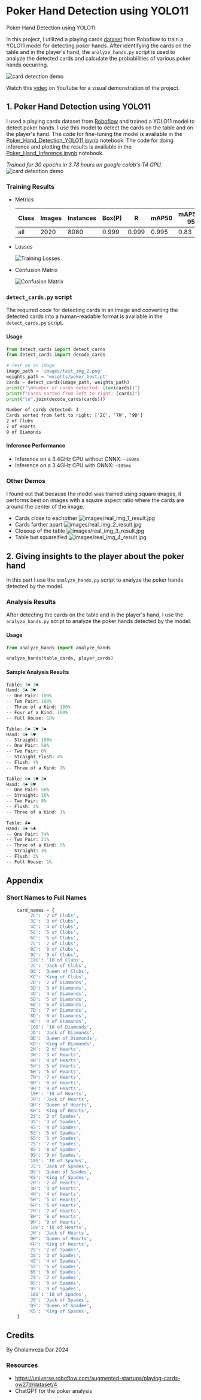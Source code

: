 # Poker Hand Detection using YOLO11

Poker Hand Detection using YOLO11.

In this project, I utilized a playing cards [dataset](https://universe.roboflow.com/augmented-startups/playing-cards-ow27d/dataset/4) from Roboflow to train a YOLO11 model for detecting poker hands.
After identifying the cards on the table and in the player's hand, the `analyze_hands.py` script is used to analyze the detected cards and calculate the probabilities of various poker hands occurring.

![card detection demo](images/project_cover.jpg)

Watch this [video](https://www.youtube.com/watch?v=8-8g-4-7-6w) on YouTube for a visual demonstration of the project.

## 1. Poker Hand Detection using YOLO11


I used a playing cards dataset from [Roboflow](https://universe.roboflow.com/augmented-startups/playing-cards-ow27d/dataset/4) and trained a YOLO11 model to detect poker hands.
I use this model to detect the cards on the table and on the player's hand.
The code for fine-tuning the model is available in the [Poker_Hand_Detection_YOLO11.ipynb](Poker_Hand_Detection_YOLO11.ipynb) notebook.
The code for doing inference and plotting the results is available in the [Poker_Hand_Inference.ipynb](Poker_Hand_Inference.ipynb) notebook.

*Trained for 30 epochs in 3.78 hours on google colab's T4 GPU.*
![card detection demo](images/demo_result.jpg)


### Training Results

- Metrics

    | Class | Images | Instances | Box(P) | R    | mAP50 | mAP50-95 |
    |-------|--------|-----------|--------|------|-------|----------|
    | all   | 2020   | 8080      | 0.999  | 0.999 | 0.995 | 0.83     |

- Losses 

    ![Training Losses](images/poker_train_metrics.png)

- Confusion Matrix

    ![Confusion Matrix](images/poker_normalized_confusion_matrix.png)

### `detect_cards.py` script

The required code for detecting cards in an image and converting the detected cards into a human-readable format is available in the `detect_cards.py` script.

#### Usage

```py
from detect_cards import detect_cards
from detect_cards import decode_cards

# Test on an image
image_path = 'images/test_img_2.png'
weights_path = 'weights/poker_best.pt'
cards = detect_cards(image_path, weights_path)
print(f"\nNumber of cards detected: {len(cards)}")
print(f"Cards sorted from left to right: {cards}")
print("\n".join(decode_cards(cards)))
```

```txt
Number of cards detected: 3
Cards sorted from left to right: ['2C', '7H', '9D']
2 of Clubs
7 of Hearts
9 of Diamonds
```

#### Inference Performance

- Inference on a 3.4GHz CPU without ONNX: `~160ms`
- Inference on a 3.4GHz CPU with ONNX: `~105ms`

### Other Demos

I found out that because the model was trained using square images, it performs best on images with a square aspect ratio where the cards are around the center of the image.

- Cards close to eachother
    ![images/real_img_1_result.jpg](images/real_img_1_result.jpg)
- Cards farther apart
    ![images/real_img_2_result.jpg](images/real_img_2_result.jpg)
- Closeup of the table
    ![images/real_img_3_result.jpg](images/real_img_3_result.jpg)
- Table but squareified
    ![images/real_img_4_result.jpg](images/real_img_4_result.jpg)

## 2. Giving insights to the player about the poker hand

In this part I use the `analyze_hands.py` script to analyze the poker hands detected by the model.

### Analysis Results

After detecting the cards on the table and in the player's hand, I use the `analyze_hands.py` script to analyze the poker hands detected by the model.

#### Usage

```py
from analyze_hands import analyze_hands

analyze_hands(table_cards, player_cards)
```

#### Sample Analysis Results
```py
Table: 3♦ 3♣ 
Hand: 3♠ 3♥ 
-- One Pair: 100%
-- Two Pair: 100%
-- Three of a Kind: 100%
-- Four of a Kind: 100%
-- Full House: 18%

Table: 6♠ 2♥ 3♠ 
Hand: 4♠ 5♥ 
-- Straight: 100%
-- One Pair: 58%
-- Two Pair: 8%
-- Straight Flush: 4%
-- Flush: 4%
-- Three of a Kind: 1%

Table: 6♠ 2♥ 3♠ 
Hand: 4♠ 8♥ 
-- One Pair: 58%
-- Straight: 16%
-- Two Pair: 8%
-- Flush: 4%
-- Three of a Kind: 1%

Table: A♠ 
Hand: 4♠ 6♣ 
-- One Pair: 74%
-- Two Pair: 21%
-- Three of a Kind: 5%
-- Straight: 3%
-- Flush: 3%
-- Full House: 1%
```

## Appendix

### Short Names to Full Names

```py
    card_names = {
        '2C': '2 of Clubs',
        '3C': '3 of Clubs',
        '4C': '4 of Clubs',
        '5C': '5 of Clubs',
        '6C': '6 of Clubs',
        '7C': '7 of Clubs',
        '8C': '8 of Clubs',
        '9C': '9 of Clubs',
        '10C': '10 of Clubs',
        'JC': 'Jack of Clubs',
        'QC': 'Queen of Clubs',
        'KC': 'King of Clubs',
        '2D': '2 of Diamonds',
        '3D': '3 of Diamonds',
        '4D': '4 of Diamonds',
        '5D': '5 of Diamonds',
        '6D': '6 of Diamonds',
        '7D': '7 of Diamonds',
        '8D': '8 of Diamonds',
        '9D': '9 of Diamonds',
        '10D': '10 of Diamonds',
        'JD': 'Jack of Diamonds',
        'QD': 'Queen of Diamonds',
        'KD': 'King of Diamonds',
        '2H': '2 of Hearts',
        '3H': '3 of Hearts',
        '4H': '4 of Hearts',
        '5H': '5 of Hearts',
        '6H': '6 of Hearts',
        '7H': '7 of Hearts',
        '8H': '8 of Hearts',
        '9H': '9 of Hearts',
        '10H': '10 of Hearts',
        'JH': 'Jack of Hearts',
        'QH': 'Queen of Hearts',
        'KH': 'King of Hearts',
        '2S': '2 of Spades',
        '3S': '3 of Spades',
        '4S': '4 of Spades',
        '5S': '5 of Spades',
        '6S': '6 of Spades',
        '7S': '7 of Spades',
        '8S': '8 of Spades',
        '9S': '9 of Spades',
        '10S': '10 of Spades',
        'JS': 'Jack of Spades',
        'QS': 'Queen of Spades',
        'KS': 'King of Spades',
        '2H': '2 of Hearts',
        '3H': '3 of Hearts',
        '4H': '4 of Hearts',
        '5H': '5 of Hearts',
        '6H': '6 of Hearts',
        '7H': '7 of Hearts',
        '8H': '8 of Hearts',
        '9H': '9 of Hearts',
        '10H': '10 of Hearts',
        'JH': 'Jack of Hearts',
        'QH': 'Queen of Hearts',
        'KH': 'King of Hearts',
        '2S': '2 of Spades',
        '3S': '3 of Spades',
        '4S': '4 of Spades',
        '5S': '5 of Spades',
        '6S': '6 of Spades',
        '7S': '7 of Spades',
        '8S': '8 of Spades',
        '9S': '9 of Spades',
        '10S': '10 of Spades',
        'JS': 'Jack of Spades',
        'QS': 'Queen of Spades',
        'KS': 'King of Spades',
    }
```

## Credits

By Gholamreza Dar 2024

### Resources

- https://universe.roboflow.com/augmented-startups/playing-cards-ow27d/dataset/4
- ChatGPT for the poker analysis
